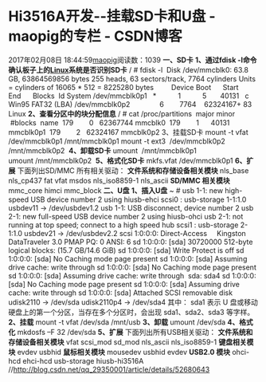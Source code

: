 # Hi3516A开发--挂载SD卡和U盘 - maopig的专栏 - CSDN博客
2017年02月08日 18:44:59[maopig](https://me.csdn.net/maopig)阅读数：1039
**一、SD卡**
**1、通过fdisk -l命令确认板子上的[Linux](http://lib.csdn.net/base/linux)系统是否识别SD卡**
/ # fdisk -l 
Disk /dev/mmcblk0: 63.8 GB, 63864569856 bytes
255 heads, 63 sectors/track, 7764 cylinders
Units = cylinders of 16065 * 512 = 8225280 bytes
        Device Boot      Start         End      Blocks  Id System
/dev/mmcblk0p1   *           1           5       40131   c Win95 FAT32 (LBA)
/dev/mmcblk0p2               6        7764    62324167+ 83 Linux
**2、查看分区中的块分配信息**
/ # cat /proc/partitions 
major minor  #blocks  name
 179        0   62367744 mmcblk0
 179        1      40131 mmcblk0p1
 179        2   62324167 mmcblk0p2
3、挂载SD卡
mount -t vfat   /dev/mmcblk0p1 /mnt/mmcblk0p1
mount -t ext3  /dev/mmcblk0p2 /mnt/mmcblk0p2 
**4、卸载SD卡**
umount  /mnt/mmcblk0p1
umount /mnt/mmcblk0p2 
**5、格式化SD卡**
mkfs.vfat /dev/mmcblk0p1
**6、扩展**
下面列出SD/MMC 所有相关驱动：
**文件系统和存储设备相关模块**
nls_base
nls_cp437
fat
vfat
msdos
nls_iso8859-1
nls_ascii
**SD/MMC 相关模块**
mmc_core
himci
mmc_block
**二、U盘**
**1、插入U盘**
~ # usb 1-1: new
 high-speed USB device number 2 using hiusb-ehci
scsi0 : usb-storage 1-1:1.0
usbdev11 -> /dev/usbdev1.2
usb 1-1: USB disconnect, device number 2
usb 2-1: new full-speed USB device number 2 using hiusb-ohci
usb 2-1: not running at top speed; connect to a high speed hub
scsi1 : usb-storage 2-1:1.0
usbdev21 -> /dev/usbdev2.2
scsi 1:0:0:0: Direct-Access     Kingston DataTraveler 3.0 PMAP PQ: 0 ANSI: 6
sd 1:0:0:0: [sda] 30720000 512-byte logical blocks: (15.7 GB/14.6 GiB)
sd 1:0:0:0: [sda] Write Protect is off
sd 1:0:0:0: [sda] No Caching mode page present
sd 1:0:0:0: [sda] Assuming drive cache: write through
sd 1:0:0:0: [sda] No Caching mode page present
sd 1:0:0:0: [sda] Assuming drive cache: write through
 sda: sda4
sd 1:0:0:0: [sda] No Caching mode page present
sd 1:0:0:0: [sda] Assuming drive cache: write through
sd 1:0:0:0: [sda] Attached SCSI removable disk
udisk2110 -> /dev/sda
udisk2110p4 -> /dev/sda4
其中： sda1 表示 U 盘或移动硬盘上的第一个分区，当存在多个分区时，会出现
 sda1、sda2、sda3 等字样。
**2、挂载**
mount -t vfat /dev/sda
 /mnt/usb
**3、卸载**
umount /dev/sda
**4、格式化**
mkdosfs –F 32 /dev/sda
**5、扩展**
下面列出所有USB相关驱动：
**文件系统和存储设备相关模块**
vfat
scsi_mod
sd_mod
nls_ascii
nls_iso8859-1
**键盘相关模块**
evdev
usbhid
**鼠标相关模块**
mousedev
usbhid
evdev
**USB2.0 模块**
ohci-hcd
ehci-hcd
usb-storage
hiusb-hi3516A
//http://blog.csdn.net/qq_29350001/article/details/52680643
